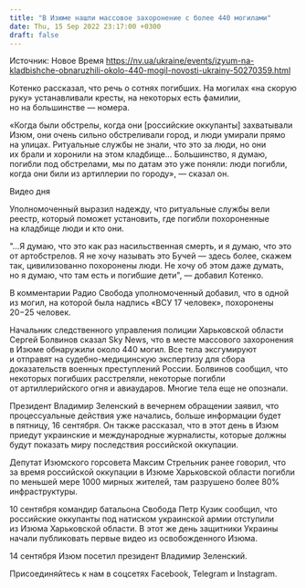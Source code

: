 ```yaml
---
title: "В Изюме нашли массовое захоронение с более 440 могилами"
date: Thu, 15 Sep 2022 23:17:00 +0300
draft: false
---
```

Источник: Новое Время https://nv.ua/ukraine/events/izyum-na-kladbishche-obnaruzhili-okolo-440-mogil-novosti-ukrainy-50270359.html


 Котенко рассказал, что речь о сотнях погибших. На могилах «на скорую руку» устанавливали кресты, на некоторых есть фамилии, но на большинстве — номера.

«Когда были обстрелы, когда они [российские оккупанты] захватывали Изюм, они очень сильно обстреливали город, и люди умирали прямо на улицах. Ритуальные службы не знали, что это за люди, но они их брали и хоронили на этом кладбище… Большинство, я думаю, погибли под обстрелами, мы по датам это уже поняли: люди погибли, когда они били из артиллерии по городу», — сказал он.

 Видео дня   

Уполномоченный выразил надежду, что ритуальные службы вели реестр, который поможет установить, где погибли похороненные на кладбище люди и кто они.

"…Я думаю, что это как раз насильственная смерть, и я думаю, что это от артобстрелов. Я не хочу называть это Бучей — здесь более, скажем так, цивилизованно похоронены люди. Не хочу об этом даже думать, но я думаю, что там есть и погибшие дети", — добавил Котенко.

В комментарии Радио Свобода уполномоченный добавил, что в одной из могил, на которой была надпись «ВСУ 17 человек», похоронены 20−25 человек.

Начальник следственного управления полиции Харьковской области Сергей Болвинов сказал Sky News, что в месте массового захоронения в Изюме обнаружили около 440 могил. Все тела эксгумируют и отправят на судебно-медицинскую экспертизу для сбора доказательств военных преступлений России. Болвинов сообщил, что некоторых погибших расстреляли, некоторые погибли от артиллерийского огня и авиаударов. Многие тела еще не опознали.

Президент Владимир Зеленский в вечернем обращении заявил, что процессуальные действия уже начались, больше информации будет в пятницу, 16 сентября. Он также рассказал, что в этот день в Изюм приедут украинские и международные журналисты, которые должны будут показать миру последствия российской оккупации.

Депутат Изюмского горсовета Максим Стрельник ранее говорил, что за время российской оккупации в Изюме Харьковской области погибли по меньшей мере 1000 мирных жителей, там разрушено более 80% инфраструктуры.

10 сентября командир батальона Свобода Петр Кузик сообщил, что российские оккупанты под натиском украинской армии отступили из Изюма Харьковской области. В этот же день защитники Украины начали публиковать первые видео из освобожденного Изюма.

14 сентября Изюм посетил президент Владимир Зеленский.

Присоединяйтесь к нам в соцсетях Facebook, Telegram и Instagram.
